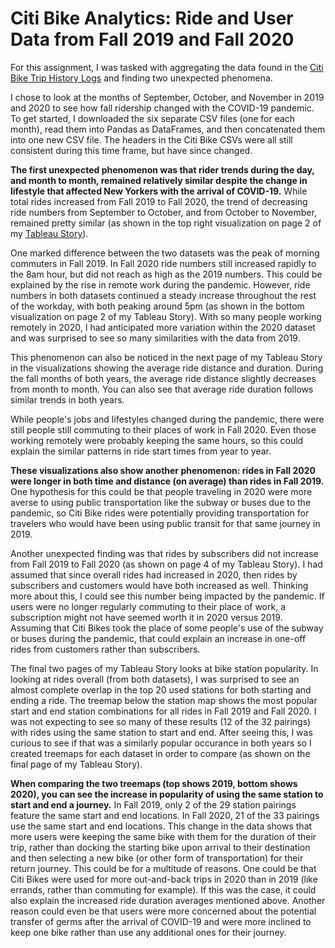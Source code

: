 # Citi Bike Analytics: Ride and User Data from Fall 2019 and Fall 2020

For this assignment, I was tasked with aggregating the data found in the [Citi Bike Trip History Logs](https://ride.citibikenyc.com/system-data) and finding two unexpected phenomena.

I chose to look at the months of September, October, and November in 2019 and 2020 to see how fall ridership changed with the COVID-19 pandemic. To get started, I downloaded the six separate CSV files (one for each month), read them into Pandas as DataFrames, and then concatenated them into one new CSV file. The headers in the Citi Bike CSVs were all still consistent during this time frame, but have since changed.

**The first unexpected phenomenon was that rider trends during the day, and month to month, remained relatively similar despite the change in lifestyle that affected New Yorkers with the arrival of COVID-19.** While total rides increased from Fall 2019 to Fall 2020, the trend of decreasing ride numbers from September to October, and from October to November, remained pretty similar (as shown in the top right visualization on page 2 of my [Tableau Story](https://public.tableau.com/views/Fall2019-2020CitiBike/Overview?:language=en-US&publish=yes&:display_count=n&:origin=viz_share_link)). 

One marked difference between the two datasets was the peak of morning commuters in Fall 2019. In Fall 2020 ride numbers still increased rapidly to the 8am hour, but did not reach as high as the 2019 numbers. This could be explained by the rise in remote work during the pandemic. However, ride numbers in both datasets continued a steady increase throughout the rest of the workday, with both peaking around 5pm (as shown in the bottom visualization on page 2 of my Tableau Story). With so many people working remotely in 2020, I had anticipated more variation within the 2020 dataset and was surprised to see so many similarities with the data from 2019.

This phenomenon can also be noticed in the next page of my Tableau Story in the visualizations showing the average ride distance and duration. During the fall months of both years, the average ride distance slightly decreases from month to month. You can also see that average ride duration follows similar trends in both years.

While people's jobs and lifestyles changed during the pandemic, there were still people still commuting to their places of work in Fall 2020. Even those working remotely were probably keeping the same hours, so this could explain the similar patterns in ride start times from year to year. 

**These visualizations also show another phenomenon: rides in Fall 2020 were longer in both time and distance (on average) than rides in Fall 2019.** One hypothesis for this could be that people traveling in 2020 were more averse to using public transportation like the subway or buses due to the pandemic, so Citi Bike rides were potentially providing transportation for travelers who would have been using public transit for that same journey in 2019.

Another unexpected finding was that rides by subscribers did not increase from Fall 2019 to Fall 2020 (as shown on page 4 of my Tableau Story). I had assumed that since overall rides had increased in 2020, then rides by subscribers and customers would have both increased as well. Thinking more about this, I could see this number being impacted by the pandemic. If users were no longer regularly commuting to their place of work, a subscription might not have seemed worth it in 2020 versus 2019. Assuming that Citi Bikes took the place of some people's use of the subway or buses during the pandemic, that could explain an increase in one-off rides from customers rather than subscribers.

The final two pages of my Tableau Story looks at bike station popularity. In looking at rides overall (from both datasets), I was surprised to see an almost complete overlap in the top 20 used stations for both starting and ending a ride. The treemap below the station map shows the most popular start and end station combinations for all rides in Fall 2019 and Fall 2020. I was not expecting to see so many of these results (12 of the 32 pairings) with rides using the same station to start and end. After seeing this, I was curious to see if that was a similarly popular occurance in both years so I created treemaps for each dataset in order to compare (as shown on the final page of my Tableau Story). 

**When comparing the two treemaps (top shows 2019, bottom shows 2020), you can see the increase in popularity of using the same station to start and end a journey.** In Fall 2019, only 2 of the 29 station pairings feature the same start and end locations. In Fall 2020, 21 of the 33 pairings use the same start and end locations. This change in the data shows that more users were keeping the same bike with them for the duration of their trip, rather than docking the starting bike upon arrival to their destination and then selecting a new bike (or other form of transportation) for their return journey. This could be for a multitude of reasons. One could be that Citi Bikes were used for more out-and-back trips in 2020 than in 2019 (like errands, rather than commuting for example). If this was the case, it could also explain the increased ride duration averages mentioned above. Another reason could even be that users were more concerned about the potential transfer of germs after the arrival of COVID-19 and were more inclined to keep one bike rather than use any additional ones for their journey.